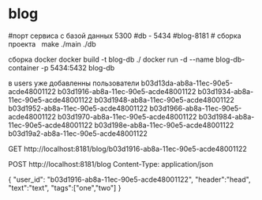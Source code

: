 # blog
#порт сервиса с базой данных 5300 
#db - 5434
#blog-8181
# сборка проекта 
  make
  ./main
  ./db
  
 сборка docker 
 docker build -t blog-db ./
 docker run -d --name blog-db-container -p 5434:5432 blog-db

в users уже добавленны пользователи 
b03d13da-ab8a-11ec-90e5-acde48001122
b03d1916-ab8a-11ec-90e5-acde48001122
b03d1934-ab8a-11ec-90e5-acde48001122
b03d1948-ab8a-11ec-90e5-acde48001122
b03d1952-ab8a-11ec-90e5-acde48001122
b03d1966-ab8a-11ec-90e5-acde48001122
b03d1970-ab8a-11ec-90e5-acde48001122
b03d1984-ab8a-11ec-90e5-acde48001122
b03d198e-ab8a-11ec-90e5-acde48001122
b03d19a2-ab8a-11ec-90e5-acde48001122


GET http://localhost:8181/blog/b03d1916-ab8a-11ec-90e5-acde48001122

POST http://localhost:8181/blog
Content-Type: application/json

{
  "user_id": "b03d1916-ab8a-11ec-90e5-acde48001122",
 "header":"head",
 "text":"text",
 "tags":["one","two"]
}
